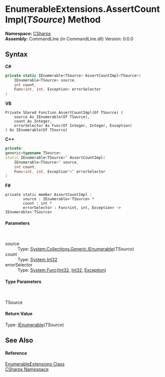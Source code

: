 # EnumerableExtensions.AssertCountImpl(*TSource*) Method 
 

**Namespace:**&nbsp;<a href="N_CSharpx">CSharpx</a><br />**Assembly:**&nbsp;CommandLine (in CommandLine.dll) Version: 0.0.0

## Syntax

**C#**<br />
``` C#
private static IEnumerable<TSource> AssertCountImpl<TSource>(
	IEnumerable<TSource> source,
	int count,
	Func<int, int, Exception> errorSelector
)

```

**VB**<br />
``` VB
Private Shared Function AssertCountImpl(Of TSource) ( 
	source As IEnumerable(Of TSource),
	count As Integer,
	errorSelector As Func(Of Integer, Integer, Exception)
) As IEnumerable(Of TSource)
```

**C++**<br />
``` C++
private:
generic<typename TSource>
static IEnumerable<TSource>^ AssertCountImpl(
	IEnumerable<TSource>^ source, 
	int count, 
	Func<int, int, Exception^>^ errorSelector
)
```

**F#**<br />
``` F#
private static member AssertCountImpl : 
        source : IEnumerable<'TSource> * 
        count : int * 
        errorSelector : Func<int, int, Exception> -> IEnumerable<'TSource> 

```


#### Parameters
&nbsp;<dl><dt>source</dt><dd>Type: <a href="https://docs.microsoft.com/dotnet/api/system.collections.generic.ienumerable-1" target="_blank">System.Collections.Generic.IEnumerable</a>(*TSource*)<br /></dd><dt>count</dt><dd>Type: <a href="https://docs.microsoft.com/dotnet/api/system.int32" target="_blank">System.Int32</a><br /></dd><dt>errorSelector</dt><dd>Type: <a href="https://docs.microsoft.com/dotnet/api/system.func-3" target="_blank">System.Func</a>(<a href="https://docs.microsoft.com/dotnet/api/system.int32" target="_blank">Int32</a>, <a href="https://docs.microsoft.com/dotnet/api/system.int32" target="_blank">Int32</a>, <a href="https://docs.microsoft.com/dotnet/api/system.exception" target="_blank">Exception</a>)<br /></dd></dl>

#### Type Parameters
&nbsp;<dl><dt>TSource</dt><dd /></dl>

#### Return Value
Type: <a href="https://docs.microsoft.com/dotnet/api/system.collections.generic.ienumerable-1" target="_blank">IEnumerable</a>(*TSource*)

## See Also


#### Reference
<a href="T_CSharpx_EnumerableExtensions">EnumerableExtensions Class</a><br /><a href="N_CSharpx">CSharpx Namespace</a><br />